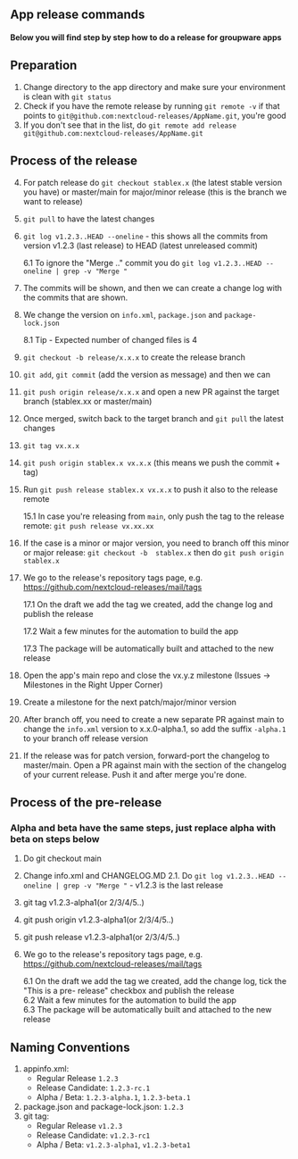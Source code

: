 ## App release commands

#### Below you will find step by step how to do a release for groupware apps

## Preparation 
1. Change directory to the app directory and make sure your environment is clean with `git status`
2. Check if you have the remote release by running `git remote -v` if that points to `git@github.com:nextcloud-releases/AppName.git`, you're good
3. If you don't see that in the list, do `git remote add release git@github.com:nextcloud-releases/AppName.git`

## Process of the release
4. For patch release do `git checkout stablex.x` (the latest stable version you have) or master/main for major/minor release (this is the branch we want to release)
5. `git pull` to have the latest changes
6. `git log v1.2.3..HEAD --oneline` - this shows all the commits from version v1.2.3 (last release) to HEAD (latest unreleased commit)

    6.1 To ignore the "Merge .." commit you do `git log v1.2.3..HEAD --oneline | grep -v "Merge "`

7. The commits will be shown, and then we can create a change log with the commits that are shown.

8. We change the version on `info.xml`, `package.json` and `package-lock.json`

    8.1 Tip - Expected number of changed files is 4

9. `git checkout -b release/x.x.x` to create the release branch

10. `git add`, `git commit` (add the version as message) and then we can

11. `git push origin release/x.x.x` and open a new PR against the target branch (stablex.xx or master/main)

12. Once merged, switch back to the target branch and `git pull` the latest changes

13. `git tag vx.x.x`

14. `git push origin stablex.x vx.x.x` (this means we push the commit + tag)
15. Run `git push release stablex.x vx.x.x` to push it also to the release remote 

    15.1 In case you're releasing from `main`, only push the tag to the release remote: `git push release vx.xx.xx`
16. If the case is a minor or major version, you need to branch off this minor or major release: `git checkout -b  stablex.x` then do `git push origin stablex.x`

17. We go to the release's repository tags page, e.g. https://github.com/nextcloud-releases/mail/tags

    17.1 On the draft we add the tag we created, add the change log and publish the release

    17.2 Wait a few minutes for the automation to build the app
    
    17.3 The package will be automatically built and attached to the new release

18. Open the app's main repo and close the vx.y.z milestone (Issues -> Milestones in the Right Upper Corner)
19. Create a milestone for the next patch/major/minor version
20. After branch off, you need to create a new separate PR against main to change the `info.xml` version to x.x.0-alpha.1, so add the suffix `-alpha.1` to your branch off release version
21. If the release was for patch version, forward-port the changelog to master/main. Open a PR against main with the section of the changelog of your current release. Push it and after merge you're done.
## Process of the pre-release
### Alpha and beta have the same steps, just replace alpha with beta on steps below
1. Do git checkout main
2. Change info.xml and CHANGELOG.MD
   2.1. Do `git log v1.2.3..HEAD --oneline | grep -v "Merge "` - v1.2.3 is the last release
3. git tag v1.2.3-alpha1(or 2/3/4/5..)
4. git push origin v1.2.3-alpha1(or 2/3/4/5..)
5. git push release v1.2.3-alpha1(or 2/3/4/5..)
6. We go to the release's repository tags page, e.g. https://github.com/nextcloud-releases/mail/tags

   6.1 On the draft we add the tag we created, add the change log, tick the "This is a pre- release" checkbox and publish the release  
   6.2 Wait a few minutes for the automation to build the app  
   6.3 The package will be automatically built and attached to the new release   

## Naming Conventions

1) appinfo.xml:
   - Regular Release `1.2.3`
   - Release Candidate: `1.2.3-rc.1`
   - Alpha / Beta:  `1.2.3-alpha.1`, `1.2.3-beta.1`
2) package.json and package-lock.json: `1.2.3`
4) git tag: 
   - Regular Release `v1.2.3`
   - Release Candidate: `v1.2.3-rc1`
   - Alpha / Beta:  `v1.2.3-alpha1`, `v1.2.3-beta1`
